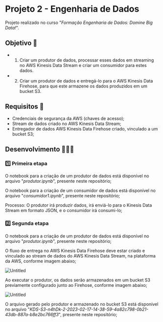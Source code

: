 # Projeto 2 - Engenharia de Dados

Projeto realizado no curso "*Formação Engenharia de Dados: Domine Big Data!*".

## Objetivo 🎯
- 1. Criar um produtor de dados, processar esses dados em streaming no AWS Kinesis Data Stream e criar um consumidor para estes dados.
- 2. Criar um produtor de dados e entregá-lo para o AWS Kinesis Data Firehose, para que este armazene os dados produzidos em um bucket S3.

## Requisitos 📄
- Credenciais de segurança da AWS (chaves de acesso);
- Stream de dados criado no AWS Kinesis Data Stream;
- Entregador de dados AWS Kinesis Data Firehose criado, vinculado a um bucket S3;

## Desenvolvimento 👨🏻‍💻
### 1️⃣ Primeira etapa
O notebook para a criação de um produtor de dados está disponível no arquivo "*produtor.ipynb*", presente neste repositório;

O notebook para a criação de um consumidor de dados está disponível no arquivo "*consumidor1.ipynb*", presente neste repositório;

Processo: O produtor irá produzir dados, irá enviá-lo para o Kinesis Data Stream em formato JSON, e o consumidor irá consumi-lo;

### 2️⃣ Segunda etapa
O notebook para a criação de um produtor de dados está disponível no arquivo "*produtor.ipynb*", presente neste repositório;

O fluxo de entrega no AWS Kinesis Data Firehose deve estar criado e vinculado ao stream de dados do AWS Kinesis Data Stream, na plataforma da AWS, conforme imagem abaixo;

![Untitled](https://s3-us-west-2.amazonaws.com/secure.notion-static.com/e562d8d0-0a88-4d49-89b3-bc1f7a08c07d/Untitled.png)

Ao executar o produtor, os dados serão armazenados em um bucket S3 previamente configurado junto ao Firehose, conforme imagem abaixo;

![Untitled](https://s3-us-west-2.amazonaws.com/secure.notion-static.com/c0eba8b0-2438-49df-bbd5-4e51949ea25c/Untitled.png)

O arquivo gerado pelo produtor e armazenado no bucket S3 está disponível no arquivo "*KDS-S3-n4hDk-2-2023-02-17-14-38-59-4a82c798-0b21-43db-887a-b8e2bc766ff3*", presente neste repositório;
